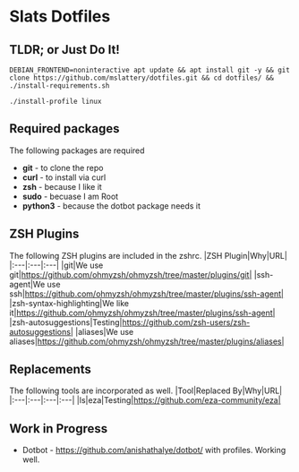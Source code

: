 # Slats Dotfiles

## TLDR; or Just Do It!
```console
DEBIAN_FRONTEND=noninteractive apt update && apt install git -y && git clone https://github.com/mslattery/dotfiles.git && cd dotfiles/ && ./install-requirements.sh

./install-profile linux
```
## Required packages
The following packages are required
- **git** - to clone the repo
- **curl** - to install via curl
- **zsh** - because I like it
- **sudo** - becuase I am Root
- **python3** - because the dotbot package needs it

## ZSH Plugins
The following ZSH plugins are included in the zshrc.
|ZSH Plugin|Why|URL|
|:---|:---|:---|
|git|We use git|https://github.com/ohmyzsh/ohmyzsh/tree/master/plugins/git|
|ssh-agent|We use ssh|https://github.com/ohmyzsh/ohmyzsh/tree/master/plugins/ssh-agent|
|zsh-syntax-highlighting|We like it|https://github.com/ohmyzsh/ohmyzsh/tree/master/plugins/ssh-agent|
|zsh-autosuggestions|Testing|https://github.com/zsh-users/zsh-autosuggestions|
|aliases|We use aliases|https://github.com/ohmyzsh/ohmyzsh/tree/master/plugins/aliases|

## Replacements
The following tools are incorporated as well.
|Tool|Replaced By|Why|URL|
|:---|:---|:---|:---|
|ls|eza|Testing|https://github.com/eza-community/eza|

## Work in Progress
- Dotbot - https://github.com/anishathalye/dotbot/ with profiles.  Working well.
